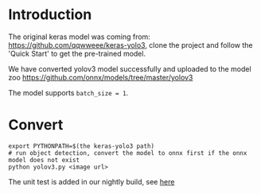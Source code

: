 <!--- SPDX-License-Identifier: Apache-2.0 -->

# Introduction
The original keras model was coming from: <https://github.com/qqwweee/keras-yolo3>, clone the project and follow the 'Quick Start' to get the pre-trained model.

We have converted yolov3 model successfully and uploaded to the model zoo <https://github.com/onnx/models/tree/master/yolov3>

The model supports `batch_size = 1`.

# Convert
```
export PYTHONPATH=$(the keras-yolo3 path)
# run object detection, convert the model to onnx first if the onnx model does not exist
python yolov3.py <image url>
```
The unit test is added in our nightly build, see [here](https://github.com/onnx/keras-onnx/blob/master/applications/nightly_build/test_yolov3.py)
